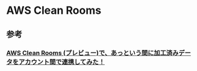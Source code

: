 # AWS Clean Rooms

## 参考

### [AWS Clean Rooms (プレビュー)で、あっという間に加工済みデータをアカウント間で連携してみた！](https://dev.classmethod.jp/articles/try-aws-clean-rooms-preview/)